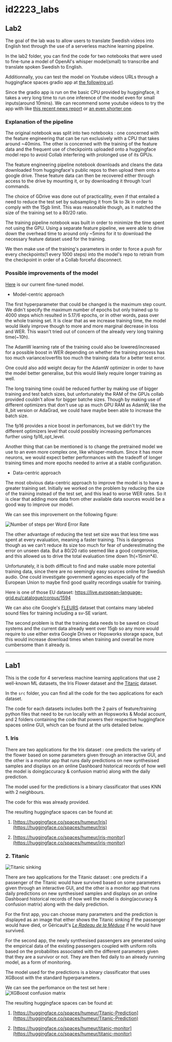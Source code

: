 # id2223_labs

## Lab2

The goal of the lab was to allow users to translate Swedish videos into English
text through the use of a serverless machine learning pipeline.

In the lab2 folder, you can find the code for two notebooks that were used to fine-tune a model of OpenAI's whisper model(small) to transcribe and translate
spoken Swedish to English.

Additionnally, you can test the model on Youtube videos URLs through a huggingface 
spaces gradio app at [the following url](https://huggingface.co/spaces/humeur/Swedish-Whisper-from-Youtube).

Since the gradio app is run on the basic CPU provided by huggingface, it takes
a very long time to run one inference of the model even for small inputs(around
10mins). We can recommend some youtube videos to try the app with like [this
recent news report](https://www.youtube.com/watch?v=34QNxHTOsQU) or [an even shorter one](https://www.youtube.com/watch?v=AzlipxrzMe4).

### Explanation of the pipeline

The original notebook was split into two notebooks : one concerned with the
feature engineering that can be run exclusively with a CPU that takes around
~40mins. The other is concerned with the training of the feature data and the
frequent use of checkpoints uploaded onto a huggingface model repo to avoid
Collab interfering with prolonged use of its GPUs.

The feature engineering pipeline notebook downloads and cleans the data
downloaded from huggingface's public repos to then upload them onto a google
drive. These feature data can then be recovered either through access to the
drive by mounting it, or by downloading it through !curl commands.

The choice of GDrive was done out of practicallity, even if that entailed a need
to reduce the test set by subsampling it from 5k to 3k in order to comply with the 15gb limit.
This was reasonable though, as it matched the size of the training set to a 80/20 ratio.

The training pipeline notebook was built in order to minimize the time spent not
using the GPU. Using a separate feature pipeline, we were able to drive down the
overhead time to around only ~5mins for it to download the necessary feature dataset
used for the training.

We then make use of the training's parameters in order to force a push for every
checkpoints(1 every 1000 steps) into the model's repo to retrain from the
checkpoint in order of a Collab forceful disconnect.

### Possible improvements of the model

[Here](https://huggingface.co/humeur/lab2_id2223) is our current fine-tuned model.

* Model-centric approach

The first hyperparameter that could be changed is the maximum step count. We
didn't specify the maximum number of epochs but only trained up to 4000 steps
which resulted in 5.17/6 epochs, or in other words, pass over the whole training
set. It is clear that as we increase training time, the model would likely
improve though to more and more marginal decrease in loss and WER. This wasn't
tried out of concern of the already very long training time(~10h).

The AdamW learning rate of the training could also be lowered/increased for a possible boost in
WER depending on whether the training process has too much variance/overfits too
much the training data for a better test error.

One could also add weight decay for the AdamW optimizer in order to have the
model better generalise, but this would likely require longer training as well.

The long training time could be reduced further by making use of bigger training
and test batch sizes, but unfortunately the RAM of the GPUs collab provided
couldn't allow for bigger batche sizes. Though by making use of different
optimizers that don't use up as much GPU RAM as AdamW, like the 8_bit version or
AdaGrad, we could have maybe been able to increase the batch size.

The fp16 provides a nice boost in perfomances, but we didn't try the different
optimizers level that could possibly increasing perfomances further using
fp16_opt_level.


Another thing that can be mentioned is to change the pretrained model we use to
an even more complex one, like whisper-medium. Since it has more neurons, we
would expect better performances with the tradeoff of longer training times and
more epochs needed to arrive at a stable configuration.

* Data-centric approach

The most obvious data-centric approach to improve the model is to have a greater
training set. Initially we worked on the problem by reducing the size of the
training instead of the test set, and this lead to worse WER rates. So it is
clear that adding more data from other available data sources would be a good
way to improve our model.

We can see this improvement on the following figure:

![Number of steps per Word Error Rate](https://raw.githubusercontent.com/backgroundhumeur/id2223_labs/main/lab2/assets/image.png)

The other advantage of reducing the test set size was that less time was spent at every evaluation, meaning a faster training. This is dangerous though as we can't reduce its size too much for fear of underestimating the error on unseen data. But a 80/20 ratio seemed like a good compromise, and this allowed us to drive the total evaluation time down 1h(=15min*4).

Unfortunately, it is both difficult to find and make usable more potential
training data, since there are no seemingly easy sources online for Swedish
audio. One could investigate government agencies especially of the European
Union to maybe find good quality recordings usable for training.

Here is one of those EU dataset: https://live.european-language-grid.eu/catalogue/corpus/1594 

We can also cite Google's [FLEURS](https://huggingface.co/datasets/google/fleurs/viewer/sv_se/train) dataset that contains many labeled sound files
for training including a sv-SE variant.

The second problem is that the training data needs to be saved on cloud systems
and the current data already went over 15gb so any more would require to use
either extra Google Drives or Hopsworks storage space, but this would increase
download times when training and overall be more cumbersome than it already is.

---
## Lab1

This is the code for 4 serverless machine learning applications that use
2 well-known ML datasets, the Iris Flower dataset and the [Titanic](https://www.kaggle.com/competitions/titanic/data) dataset.

In the `src` folder, you can find all the code for the two applications for each
dataset.

The code for each datasets includes both the 2 pairs of feature/training python
files that need to be run locally with an Hopsworks & Modal account, and
2 folders containing the code that powers their respective huggingface spaces
online GUI, which can be found at the urls detailed below.


### 1. Iris

There are two applications for the Iris dataset : one predicts the variety of
the flower based on some parameters given through an interactive GUI, and the
other is a monitor app that runs daily predictions on new synthesised samples
and displays on an online Dashboard historical records of how well the model is
doing(accuracy & confusion matrix) along with the daily prediction.

The model used for the predictions is a binary classificator that uses KNN with
2 neighbours.

The code for this was already provided.

The resulting huggingface spaces can be found at:

1. [https://huggingface.co/spaces/humeur/Iris](https://huggingface.co/spaces/humeur/Iris)

2. [https://huggingface.co/spaces/humeur/iris-monitor](https://huggingface.co/spaces/humeur/iris-monitor)

### 2. Titanic

![Titanic sinking](https://raw.githubusercontent.com/backgroundhumeur/id2223_labs/main/src/titanic/assets/titanic_0.jpg)

There are two applications for the Titanic dataset : one predicts if a passenger of
the Titanic would have survived based on some parameters given through an
interactive GUI, and the other is a monitor app that runs daily predictions on new
synthesised samples and displays on an online Dashboard historical records of how well the model is doing(accuracy & confusion matrix) along with the daily prediction.

For the first app, you can choose many parameters and the prediction is
displayed as an image that either shows the Titanic sinking if the passenger
would have died, or Géricault's [*Le Radeau de la Méduse*](https://en.wikipedia.org/wiki/The_Raft_of_the_Medusa) if he would have survived.

For the second app, the newly synthesised passengers are generated using the
empirical data of the existing passengers coupled with uniform rolls based on
the probabilites associated with the different parameters given that they are
a survivor or not. They are then fed daily to an already running model, as
a form of monitoring.

The model used for the predictions is a binary classificator that uses XGBoost with
the standard hyperparameters.

We can see the perfomance on the test set here : 
![XGBoost confusion matrix](https://raw.githubusercontent.com/backgroundhumeur/id2223_labs/main/src/titanic/titanic_model/confusion_matrix.png)

The resulting huggingface spaces can be found at:

1. [https://huggingface.co/spaces/humeur/Titanic-Prediction](https://huggingface.co/spaces/humeur/Titanic-Prediction)

2. [https://huggingface.co/spaces/humeur/titanic-monitor](https://huggingface.co/spaces/humeur/titanic-monitor)
